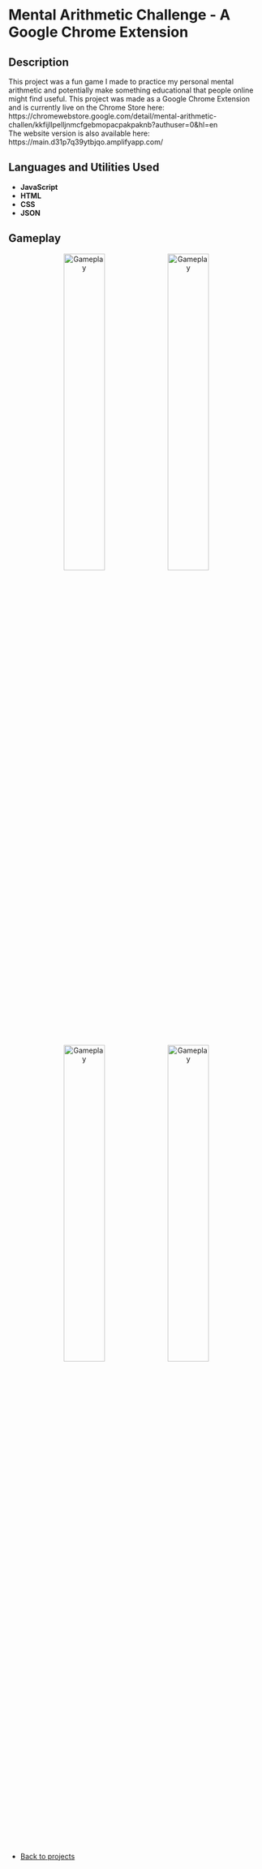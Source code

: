 <h1>Mental Arithmetic Challenge - A Google Chrome Extension</h1>



<h2>Description</h2>
This project was a fun game I made to practice my personal mental arithmetic and potentially make something educational that people online might find useful. This project was made as a Google Chrome Extension and is currently live on the Chrome Store here: https://chromewebstore.google.com/detail/mental-arithmetic-challen/kkfijllpelljnmcfgebmopacpakpaknb?authuser=0&hl=en
<br />
The website version is also available here: https://main.d31p7q39ytbjqo.amplifyapp.com/

<br />


<h2>Languages and Utilities Used</h2>

- <b>JavaScript</b> 
- <b>HTML</b>
- <b>CSS</b>
- <b>JSON</b>

<h2>Gameplay</h2>

<p align="center">

<img src="https://imgur.com/9Cg1rRg.png" height="40%" width="40%" alt="Gameplay"/>
<img src="https://imgur.com/VqCpCtT.png" height="40%" width="40%" alt="Gameplay"/>
<img src="https://imgur.com/OJzrY5j.png" height="40%" width="40%" alt="Gameplay"/>
<img src="https://imgur.com/7PiQpFD.png" height="40%" width="40%" alt="Gameplay"/>
<br />
<br />

- [Back to projects](https://github.com/Tom4257644/Tom4257644.github.io/blob/main/README.md)
